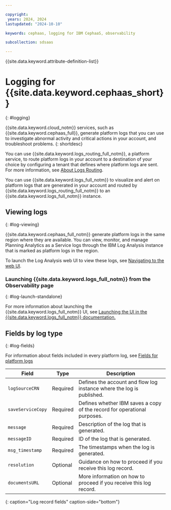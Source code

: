 ```yaml
---

copyright:
 years: 2024, 2024
lastupdated: "2024-10-10"

keywords: cephaas, logging for IBM CephaaS, observability

subcollection: sdsaas

---
```


{{site.data.keyword.attribute-definition-list}}


# Logging for {{site.data.keyword.cephaas_short}}
{: #logging}

{{site.data.keyword.cloud_notm}} services, such as {{site.data.keyword.cephaas_full}}, generate platform logs that you can use to investigate abnormal activity and critical actions in your account, and troubleshoot problems.
{: shortdesc}

You can use {{site.data.keyword.logs_routing_full_notm}}, a platform service, to route platform logs in your account to a destination of your choice by configuring a tenant that defines where platform logs are sent. For more information, see [About Logs Routing](/docs/logs-router?topic=logs-router-about).

You can use {{site.data.keyword.logs_full_notm}} to visualize and alert on platform logs that are generated in your account and routed by {{site.data.keyword.logs_routing_full_notm}} to an {{site.data.keyword.logs_full_notm}} instance.


## Viewing logs
{: #log-viewing}

{{site.data.keyword.cephaas_full_notm}} generate platform logs in the same region where they are available. You can view, monitor, and manage Planning Analytics as a Service logs through the IBM Log Analysis instance that is marked as platform logs in the region.

To launch the Log Analysis web UI to view these logs, see [Navigating to the web UI](/docs/log-analysis?topic=log-analysis-launch).

### Launching {{site.data.keyword.logs_full_notm}} from the Observability page
{: #log-launch-standalone}

For more information about launching the {{site.data.keyword.logs_full_notm}} UI, see [Launching the UI in the {{site.data.keyword.logs_full_notm}} documentation.](/docs/cloud-logs?topic=cloud-logs-instance-launch)

## Fields by log type
{: #log-fields}

For information about fields included in every platform log, see [Fields for platform logs](/docs/logs-router?topic=logs-router-about-platform-logs#platform_reqd)

| Field             | Type       | Description             |
|-------------------|------------|-------------------------|
| `logSourceCRN`    | Required   | Defines the account and flow log instance where the log is published. |
| `saveServiceCopy` | Required   | Defines whether IBM saves a copy of the record for operational purposes. |
| `message`         | Required   | Description of the log that is generated. |
| `messageID`       | Required   | ID of the log that is generated. |
| `msg_timestamp`   | Required   | The timestamps when the log is generated. |
| `resolution`      | Optional   | Guidance on how to proceed if you receive this log record. |
| `documentsURL`    | Optional   | More information on how to proceed if you receive this log record. |
{: caption="Log record fields" caption-side="bottom"}
